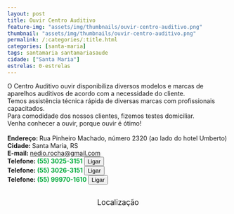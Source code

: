 ```yaml
---
layout: post
title: Ouvir Centro Auditivo
feature-img: "assets/img/thumbnails/ouvir-centro-auditivo.png"
thumbnail: "assets/img/thumbnails/ouvir-centro-auditivo.png"
permalink: /:categories/:title.html
categories: [santa-maria]
tags: santamaria santamariasaude
cidade: ["Santa Maria"]
estrelas: 0-estrelas
---
```

O Centro Auditivo ouvir disponibiliza diversos modelos e marcas de aparelhos auditivos de acordo com a necessidade do cliente.<!-- more --><br />
Temos assistência técnica rápida de diversas marcas com profissionais capacitados.<br />
Para comodidade dos nossos clientes, fizemos testes domiciliar.<br />
Venha conhecer a ouvir, porque ouvir é ótimo!<br />
 <br/>
<b>Endereço: </b>Rua Pinheiro Machado, número 2320 (ao lado do hotel Umberto)<br />
<b>Cidade: </b>Santa Maria, RS<br />
<b>E-mail: </b>nedio.rocha@gmail.com<br />
<b>Telefone: <span style="color: #00ab3a;">(55) 3025-3151</span> <a href="tel:5530253151"><button class="ligar">Ligar</button></a></b><br />
<b>Telefone: <span style="color: #00ab3a;">(55) 3026-3151</span> <a href="tel:5530263151"><button class="ligar">Ligar</button></a></b><br />
<b>Telefone: <span style="color: #00ab3a;">(55) 99970-1610</span> <a href="tel:55999701610"><button class="ligar">Ligar</button></a></b><br />
<br />
<style>
      #map {
        height: 400px;
        width: 100%;
       }
    </style>

<div style="font-size: larger; text-align: center;">
Localização</div>
<div id="map">
<script>
      function initMap() {
        var uluru = {lat: -29.6914021, lng: -53.8067673};
        var map = new google.maps.Map(document.getElementById('map'), {
          zoom: 17,
          center: uluru
        });
        var marker = new google.maps.Marker({
          position: uluru,
          map: map
        });
      }
    </script>
    <script async="" defer="" src="https://maps.googleapis.com/maps/api/js?key=AIzaSyCck-jhcLX7iaqvW5q898KwuoSUBpG-7qE&callback=initMap">
    </script>
</div>
